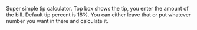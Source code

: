 Super simple tip calculator. Top box shows the tip, you enter the amount of the bill. Default tip percent is 18%. You can either leave that or put whatever number you want in there and calculate it. 
